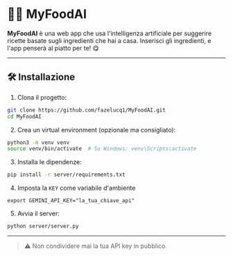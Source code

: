 # 🧠🍝 MyFoodAI

**MyFoodAI** è una web app che usa l'intelligenza artificiale per suggerire ricette basate sugli ingredienti che hai a casa. Inserisci gli ingredienti, e l'app penserà al piatto per te! 😋

---

## 🛠️ Installazione

1. Clona il progetto:

```bash
git clone https://github.com/fazelucq1/MyFoodAI.git
cd MyFoodAI
```

2. Crea un virtual environment (opzionale ma consigliato):

```bash
python3 -m venv venv
source venv/bin/activate  # Su Windows: venv\Scripts\activate
```

3. Installa le dipendenze:

```bash
pip install -r server/requirements.txt
```

4. Imposta la `KEY` come variabile d'ambiente 

```
export GEMINI_API_KEY="la_tua_chiave_api"
```

5. Avvia il server:

```bash
python server/server.py
```

---

> ⚠️ Non condividere mai la tua API key in pubblico.
